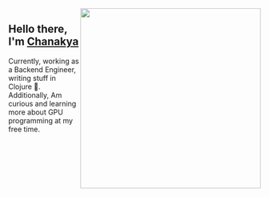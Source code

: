 <img align="right" width="360" src="https://github-readme-stats.vercel.app/api/top-langs/?username=u-c-s&langs_count=4&border_radius=10&layout=compact&theme=ayu-mirage" />

## Hello there, I'm [Chanakya](https://chanakya3721.netlify.app)

Currently, working as a Backend Engineer, writing stuff in Clojure 🤗. Additionally, Am curious and learning more about GPU programming at my free time.
